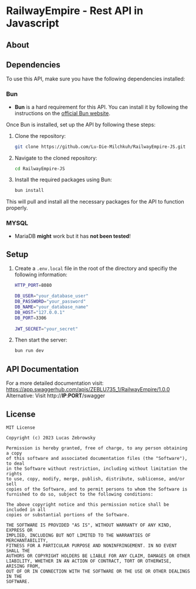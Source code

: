 # RailwayEmpire - Rest API in Javascript

## About

## Dependencies

To use this API, make sure you have the following dependencies installed:

### Bun

* **Bun** is a hard requirement for this API. You can install it by following the instructions on the [official Bun website](https://bun.sh/).

Once Bun is installed, set up the API by following these steps:

1. Clone the repository:

    ```bash
    git clone https://github.com/Lu-Die-Milchkuh/RailwayEmpire-JS.git
    ```

2. Navigate to the cloned repository:

    ```bash
    cd RailwayEmpire-JS
    ```

3. Install the required packages using Bun:

    ```bash
    bun install
    ```
This will pull and install all the necessary packages for the API to function properly. 

### MYSQL
* MariaDB **might** work but it has **not been tested**!

## Setup
1. Create a `.env.local` file in the root of the directory and specifiy the following information:

    ```bash
    HTTP_PORT=8080

    DB_USER="your_database_user"
    DB_PASSWORD="your_password"
    DB_NAME="your_database_name"
    DB_HOST="127.0.0.1"
    DB_PORT=3306
     
    JWT_SECRET="your_secret"
    ```
2. Then start the server:

    ```bash
    bun run dev
    ```

## API Documentation
For a more detailed documentation visit: https://app.swaggerhub.com/apis/ZEBLU735_1/RailwayEmpire/1.0.0
Alternative: Visit http://**IP**:**PORT**/swagger

## License

    MIT License
 
    Copyright (c) 2023 Lucas Zebrowsky
 
    Permission is hereby granted, free of charge, to any person obtaining a copy
    of this software and associated documentation files (the "Software"), to deal
    in the Software without restriction, including without limitation the rights
    to use, copy, modify, merge, publish, distribute, sublicense, and/or sell
    copies of the Software, and to permit persons to whom the Software is
    furnished to do so, subject to the following conditions:
    
    The above copyright notice and this permission notice shall be included in all
    copies or substantial portions of the Software.
 
    THE SOFTWARE IS PROVIDED "AS IS", WITHOUT WARRANTY OF ANY KIND, EXPRESS OR
    IMPLIED, INCLUDING BUT NOT LIMITED TO THE WARRANTIES OF MERCHANTABILITY,
    FITNESS FOR A PARTICULAR PURPOSE AND NONINFRINGEMENT. IN NO EVENT SHALL THE
    AUTHORS OR COPYRIGHT HOLDERS BE LIABLE FOR ANY CLAIM, DAMAGES OR OTHER
    LIABILITY, WHETHER IN AN ACTION OF CONTRACT, TORT OR OTHERWISE, ARISING FROM,
    OUT OF OR IN CONNECTION WITH THE SOFTWARE OR THE USE OR OTHER DEALINGS IN THE
    SOFTWARE.
 
